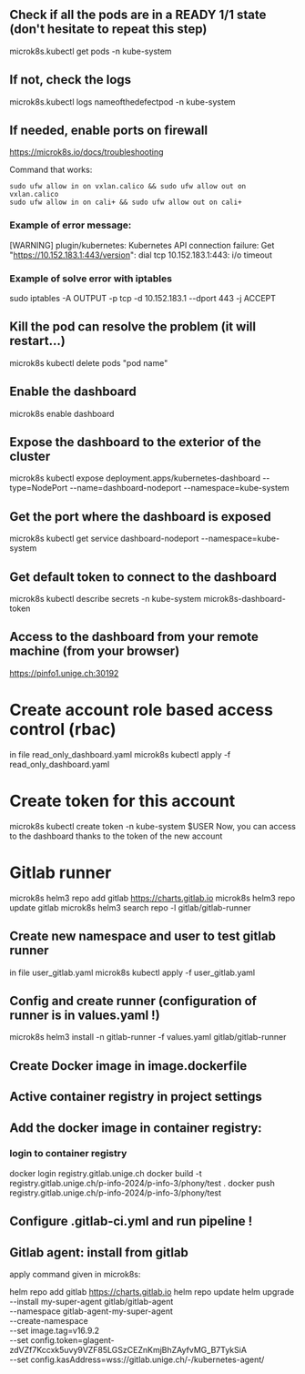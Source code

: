## Check if all the pods are in a READY 1/1 state (don't hesitate to repeat this step)

microk8s.kubectl get pods -n kube-system

## If not, check the logs

microk8s.kubectl logs nameofthedefectpod -n kube-system

## If needed, enable ports on firewall

https://microk8s.io/docs/troubleshooting

Command that works: 

```ssh
sudo ufw allow in on vxlan.calico && sudo ufw allow out on vxlan.calico
sudo ufw allow in on cali+ && sudo ufw allow out on cali+
```

### Example of error message:

[WARNING] plugin/kubernetes: Kubernetes API connection failure: Get "https://10.152.183.1:443/version": dial tcp 10.152.183.1:443: i/o timeout

### Example of solve error with iptables

sudo iptables -A OUTPUT -p tcp -d 10.152.183.1 --dport 443 -j ACCEPT

## Kill the pod can resolve the problem (it will restart...)

microk8s kubectl delete pods "pod name"

## Enable the dashboard

microk8s enable dashboard

## Expose the dashboard to the exterior of the cluster

microk8s kubectl expose deployment.apps/kubernetes-dashboard --type=NodePort --name=dashboard-nodeport --namespace=kube-system

## Get the port where the dashboard is exposed

microk8s kubectl get service dashboard-nodeport --namespace=kube-system

## Get default token to connect to the dashboard

microk8s kubectl describe secrets -n kube-system microk8s-dashboard-token

## Access to the dashboard from your remote machine (from your browser)

https://pinfo1.unige.ch:30192

# Create account role based access control (rbac)
in file read_only_dashboard.yaml
microk8s kubectl apply -f read_only_dashboard.yaml

# Create token for this account
microk8s kubectl create token -n kube-system $USER
Now, you can access to the dashboard thanks to the token of the new account

# Gitlab runner
microk8s helm3 repo add gitlab https://charts.gitlab.io
microk8s helm3 repo update gitlab
microk8s helm3 search repo -l gitlab/gitlab-runner

## Create new namespace and user to test gitlab runner
in file user_gitlab.yaml
microk8s kubectl apply -f user_gitlab.yaml

## Config and create runner (configuration of runner is in values.yaml !)
microk8s helm3 install -n <NAMESPACE> gitlab-runner -f values.yaml gitlab/gitlab-runner

## Create Docker image in image.dockerfile
## Active container registry in project settings
## Add the docker image in container registry:
### login to container registry
docker login registry.gitlab.unige.ch
docker build -t registry.gitlab.unige.ch/p-info-2024/p-info-3/phony/test .
docker push registry.gitlab.unige.ch/p-info-2024/p-info-3/phony/test

## Configure .gitlab-ci.yml and run pipeline !

## Gitlab agent: install from gitlab
apply command given in microk8s:

helm repo add gitlab https://charts.gitlab.io
helm repo update
helm upgrade --install my-super-agent gitlab/gitlab-agent \
    --namespace gitlab-agent-my-super-agent \
    --create-namespace \
    --set image.tag=v16.9.2 \
    --set config.token=glagent-zdVZf7Kccxk5uvy9VZF85LGSzCEZnKmjBhZAyfvMG_B7TykSiA \
    --set config.kasAddress=wss://gitlab.unige.ch/-/kubernetes-agent/



